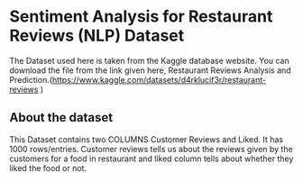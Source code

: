 # Sentiment Analysis for Restaurant Reviews (NLP) Dataset

The Dataset used here is taken from the Kaggle database website. You can download the file from the link given here, Restaurant Reviews Analysis and Prediction.(https://www.kaggle.com/datasets/d4rklucif3r/restaurant-reviews )

## About the dataset

This Dataset contains two COLUMNS Customer Reviews and Liked. It has 1000 rows/entries.
Customer reviews tells us about the reviews given by the customers for a food in restaurant and liked column tells about whether they liked the food or not.
